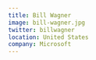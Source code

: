 ```yaml
---
title: Bill Wagner
image: bill-wagner.jpg
twitter: billwagner
location: United States
company: Microsoft
---
```


